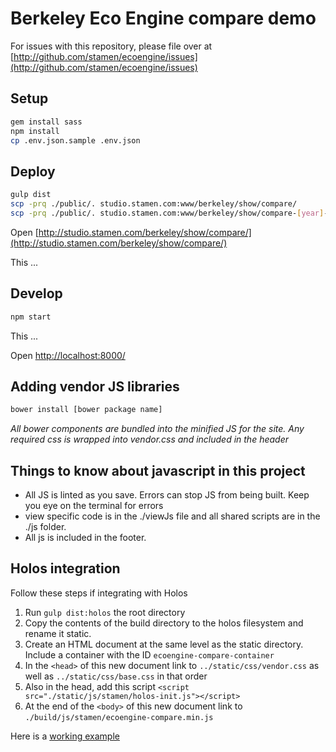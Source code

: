 # Berkeley Eco Engine compare demo

For issues with this repository, please file over at [http://github.com/stamen/ecoengine/issues](http://github.com/stamen/ecoengine/issues)

## Setup

```bash
gem install sass
npm install
cp .env.json.sample .env.json
```

## Deploy

```bash
gulp dist
scp -prq ./public/. studio.stamen.com:www/berkeley/show/compare/
scp -prq ./public/. studio.stamen.com:www/berkeley/show/compare-[year]-[month]-[day]/
```

Open [http://studio.stamen.com/berkeley/show/compare/](http://studio.stamen.com/berkeley/show/compare/)

This ...

## Develop

```bash
npm start
```

This ...

Open [http://localhost:8000/](http://localhost:8000/)

## Adding vendor JS libraries
```bash
bower install [bower package name]
```
_All bower components are bundled into the minified JS for the site. Any required css is wrapped into vendor.css and included in the header_

## Things to know about javascript in this project
   * All JS is linted as you save. Errors can stop JS from being built. Keep you eye on the terminal for errors
   * view specific code is in the ./viewJs file and all shared scripts are in the ./js folder.
   * All js is included in the footer.

## Holos integration
Follow these steps if integrating with Holos
   1. Run `gulp dist:holos` the root directory
   2. Copy the contents of the build directory to the holos filesystem and rename it static.
   3. Create an HTML document at the same level as the static directory. Include a container with the ID `ecoengine-compare-container`
   4. In the `<head>` of this new document link to `../static/css/vendor.css` as well as `../static/css/base.css` in that order
   5. Also in the head, add this script `<script src="./static/js/stamen/holos-init.js"></script>`
   6. At the end of the `<body>` of this new document link to `./build/js/stamen/ecoengine-compare.min.js`

Here is a [working example](http://studio.stamen.com/berkeley/show/holos/compare/)
